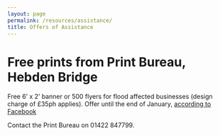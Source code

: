 ```yaml
---
layout: page
permalink: /resources/assistance/
title: Offers of Assistance
---
```


# Free prints from Print Bureau, Hebden Bridge

Free 6’ x 2’ banner or 500 flyers for flood affected
businesses (design charge of £35ph applies). Offer until the end of January,
[according to Facebook](https://www.facebook.com/print.bureau/)

Contact the Print Bureau on 01422 847799.